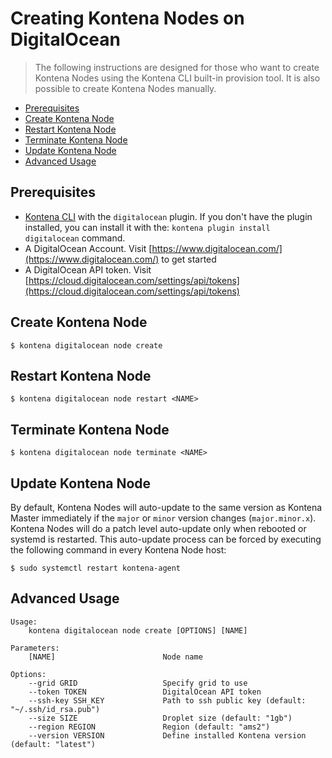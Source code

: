 # Creating Kontena Nodes on DigitalOcean

> The following instructions are designed for those who want to create Kontena Nodes using the Kontena CLI built-in provision tool. It is also possible to create Kontena Nodes manually.

* [Prerequisites](#prerequisites)
* [Create Kontena Node](#install-kontena-node)
* [Restart Kontena Node](#restart-kontena-node)
* [Terminate Kontena Node](#terminate-kontena-node)
* [Update Kontena Node](#update-kontena-node)
* [Advanced Usage](#advanced-usage)

## Prerequisites

* [Kontena CLI](/tools/cli.md) with the `digitalocean` plugin. If you don't have the plugin installed, you can install it with the: `kontena plugin install digitalocean` command.
* A DigitalOcean Account. Visit [https://www.digitalocean.com/](https://www.digitalocean.com/) to get started
* A DigitalOcean API token. Visit [https://cloud.digitalocean.com/settings/api/tokens](https://cloud.digitalocean.com/settings/api/tokens)

## Create Kontena Node

```
$ kontena digitalocean node create
```

## Restart Kontena Node

```
$ kontena digitalocean node restart <NAME>
```

## Terminate Kontena Node

```
$ kontena digitalocean node terminate <NAME>
```

## Update Kontena Node

By default, Kontena Nodes will auto-update to the same version as Kontena Master immediately if the `major` or `minor` version changes (`major.minor.x`). Kontena Nodes will do a patch level auto-update only when rebooted or systemd is restarted. This auto-update process can be forced by executing the following command in every Kontena Node host:

```
$ sudo systemctl restart kontena-agent
```

## Advanced Usage

```
Usage:
    kontena digitalocean node create [OPTIONS] [NAME]

Parameters:
    [NAME]                        Node name

Options:
    --grid GRID                   Specify grid to use
    --token TOKEN                 DigitalOcean API token
    --ssh-key SSH_KEY             Path to ssh public key (default: "~/.ssh/id_rsa.pub")
    --size SIZE                   Droplet size (default: "1gb")
    --region REGION               Region (default: "ams2")
    --version VERSION             Define installed Kontena version (default: "latest")
```
